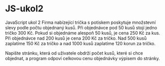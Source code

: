 # JS-ukol2
JavaScript ukol 2
Firma nabízející trička s potiskem poskytuje množstevní slevy podle počtu objednaný kusů. Při objednávce pod 50 kusů stojí jedno tričko 300 Kč. Pokud si objednáme alespoň 50 kusů, je cena 250 Kč za kus. Při objednávce nad 200 kusů je cena 200 Kč za tričko. Nad 500 kusů zaplatíme 150 Kč za tričko a nad 1000 kusů zaplatíme 120 korun za tričko.

Napište stránku, která od uživatele obdrží počet kusů, které si chce objednat, a program odpoví celkovou cenu objednávky výpisem do stránky.